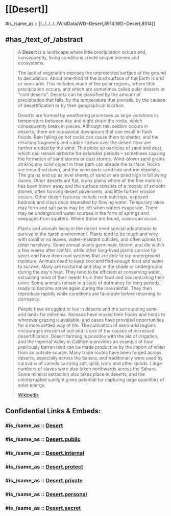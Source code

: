 
# [[Desert]] 

#is_/same_as :: [[../../../../WikiData/WD~Desert,8514|WD~Desert,8514]] 

## #has_/text_of_/abstract 

> A **Desert** is a landscape where little precipitation occurs 
> and, consequently, living conditions create unique biomes and ecosystems. 
> 
> The lack of vegetation exposes the unprotected surface of the ground to denudation. About one-third of the land surface of the Earth is arid or semi-arid. This includes much of the polar regions, where little precipitation occurs, and which are sometimes called polar deserts or "cold deserts". Deserts can be classified by the amount of precipitation that falls, by the temperature that prevails, by the causes of desertification or by their geographical location.
>
> Deserts are formed by weathering processes as large variations in temperature between day and night strain the rocks, which consequently break in pieces. Although rain seldom occurs in deserts, there are occasional downpours that can result in flash floods. Rain falling on hot rocks can cause them to shatter, and the resulting fragments and rubble strewn over the desert floor are further eroded by the wind. This picks up particles of sand and dust, which can remain airborne for extended periods – sometimes causing the formation of sand storms or dust storms. Wind-blown sand grains striking any solid object in their path can abrade the surface. Rocks are smoothed down, and the wind sorts sand into uniform deposits. The grains end up as level sheets of sand or are piled high in billowing dunes. Other deserts are flat, stony plains where all the fine material has been blown away and the surface consists of a mosaic of smooth stones, often forming desert pavements, and little further erosion occurs. Other desert features include rock outcrops, exposed bedrock and clays once deposited by flowing water. Temporary lakes may form and salt pans may be left when waters evaporate. There may be underground water sources in the form of springs and seepages from aquifers. Where these are found, oases can occur.
>
> Plants and animals living in the desert need special adaptations to survive in the harsh environment. Plants tend to be tough and wiry with small or no leaves, water-resistant cuticles, and often spines to deter herbivory. Some annual plants germinate, bloom, and die within a few weeks after rainfall, while other long-lived plants survive for years and have deep root systems that are able to tap underground moisture. Animals need to keep cool and find enough food and water to survive. Many are nocturnal and stay in the shade or underground during the day's heat. They tend to be efficient at conserving water, extracting most of their needs from their food and concentrating their urine. Some animals remain in a state of dormancy for long periods, ready to become active again during the rare rainfall. They then reproduce rapidly while conditions are favorable before returning to dormancy.
>
> People have struggled to live in deserts and the surrounding semi-arid lands for millennia. Nomads have moved their flocks and herds to wherever grazing is available, and oases have provided opportunities for a more settled way of life. The cultivation of semi-arid regions encourages erosion of soil and is one of the causes of increased desertification. Desert farming is possible with the aid of irrigation, and the Imperial Valley in California provides an example of how previously barren land can be made productive by the import of water from an outside source. Many trade routes have been forged across deserts, especially across the Sahara, and traditionally were used by caravans of camels carrying salt, gold, ivory and other goods. Large numbers of slaves were also taken northwards across the Sahara. Some mineral extraction also takes place in deserts, and the uninterrupted sunlight gives potential for capturing large quantities of solar energy.
>
> [Wikipedia](https://en.wikipedia.org/wiki/Desert)


## Confidential Links & Embeds: 

### #is_/same_as :: [Desert](/_Standards/Earth/Geology/Biomes/Desert.md) 

### #is_/same_as :: [Desert.public](/_public/Earth/Geology/Biomes/Desert.public.md) 

### #is_/same_as :: [Desert.internal](/_internal/Earth/Geology/Biomes/Desert.internal.md) 

### #is_/same_as :: [Desert.protect](/_protect/Earth/Geology/Biomes/Desert.protect.md) 

### #is_/same_as :: [Desert.private](/_private/Earth/Geology/Biomes/Desert.private.md) 

### #is_/same_as :: [Desert.personal](/_personal/Earth/Geology/Biomes/Desert.personal.md) 

### #is_/same_as :: [Desert.secret](/_secret/Earth/Geology/Biomes/Desert.secret.md)

